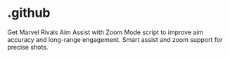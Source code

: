 # .github
Get Marvel Rivals Aim Assist with Zoom Mode script to improve aim accuracy and long-range engagement. Smart assist and zoom support for precise shots.
